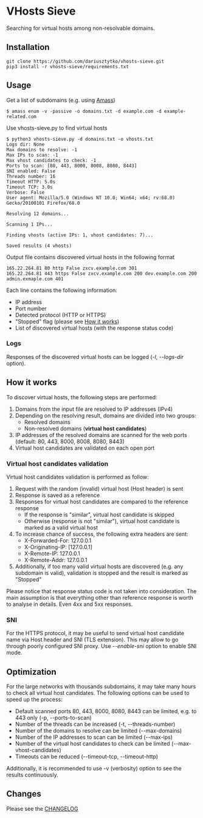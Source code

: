 # VHosts Sieve
Searching for virtual hosts among non-resolvable domains.

## Installation
```
git clone https://github.com/dariusztytko/vhosts-sieve.git
pip3 install -r vhosts-sieve/requirements.txt
```

## Usage
Get a list of subdomains (e.g. using [Amass](https://github.com/OWASP/Amass))
```
$ amass enum -v -passive -o domains.txt -d example.com -d example-related.com
```
Use vhosts-sieve.py to find virtual hosts
```
$ python3 vhosts-sieve.py -d domains.txt -o vhosts.txt
Logs dir: None
Max domains to resolve: -1
Max IPs to scan: -1
Max vhost candidates to check: -1
Ports to scan: [80, 443, 8000, 8008, 8080, 8443]
SNI enabled: False
Threads number: 16
Timeout HTTP: 5.0s
Timeout TCP: 3.0s
Verbose: False
User agent: Mozilla/5.0 (Windows NT 10.0; Win64; x64; rv:68.0) Gecko/20100101 Firefox/68.0

Resolving 12 domains...

Scanning 1 IPs...

Finding vhosts (active IPs: 1, vhost candidates: 7)...

Saved results (4 vhosts)
```
Output file contains discovered virtual hosts in the following format
```
165.22.264.81 80 http False zxcv.example.com 301
165.22.264.81 443 https False zxcv.example.com 200 dev.example.com 200 admin.exmaple.com 401
```
Each line contains the following information:
* IP address
* Port number
* Detected protocol (HTTP or HTTPS)
* "Stopped" flag (please see [How it works](#how-it-works))
* List of discovered virtual hosts (with the response status code)

### Logs
Responses of the discovered virtual hosts can be logged (*-l*, *--logs-dir* option).

## How it works
To discover virtual hosts, the following steps are performed:
1. Domains from the input file are resolved to IP addresses (IPv4)
1. Depending on the resolving result, domains are divided into two groups:
    * Resolved domains
    * Non-resolved domains (**virtual host candidates**)
1. IP addresses of the resolved domains are scanned for the web ports (default: 80, 443, 8000, 8008, 8080, 8443)
1. Virtual host candidates are validated on each open port

### Virtual host candidates validation
Virtual host candidates validation is performed as follow:
1. Request with the random (invalid) virtual host (Host header) is sent
1. Response is saved as a reference
1. Responses for virtual host candidates are compared to the reference response
    * If the response is "similar", virtual host candidate is skipped
    * Otherwise (response is not "similar"), virtual host candidate is marked as a valid virtual host
1. To increase chance of success, the following extra headers are sent:
    * X-Forwarded-For: 127.0.0.1
    * X-Originating-IP: [127.0.0.1]
    * X-Remote-IP: 127.0.0.1
    * X-Remote-Addr: 127.0.0.1
1. Additionally, if too many valid virtual hosts are discovered (e.g. any subdomain is valid), validation is stopped and the result is marked as "Stopped"

Please notice that response status code is not taken into consideration. The main assumption is that everything other than reference response is worth to analyse in details. Even 4xx and 5xx responses.

### SNI
For the HTTPS protocol, it may be useful to send virtual host candidate name via Host header and SNI (TLS extension).
This may allow to go through poorly configured SNI proxy.
Use *--enable-sni* option to enable SNI mode.

## Optimization
For the large networks with thousands subdomains, it may take many hours to check all virtual host candidates. The following options can be used to speed up the process:
* Default scanned ports 80, 443, 8000, 8080, 8443 can be limited, e.g. to 443 only (-p, --ports-to-scan)
* Number of the threads can be increased (-t, --threads-number)
* Number of the domains to resolve can be limited (--max-domains)
* Number of the IP addresses to scan can be limited (--max-ips)
* Number of the virtual host candidates to check can be limited (--max-vhost-candidates)
* Timeouts can be reduced (--timeout-tcp, --timeout-http)

Additionally, it is recommended to use -v (verbosity) option to see the results continuously.

## Changes
Please see the [CHANGELOG](CHANGELOG)
